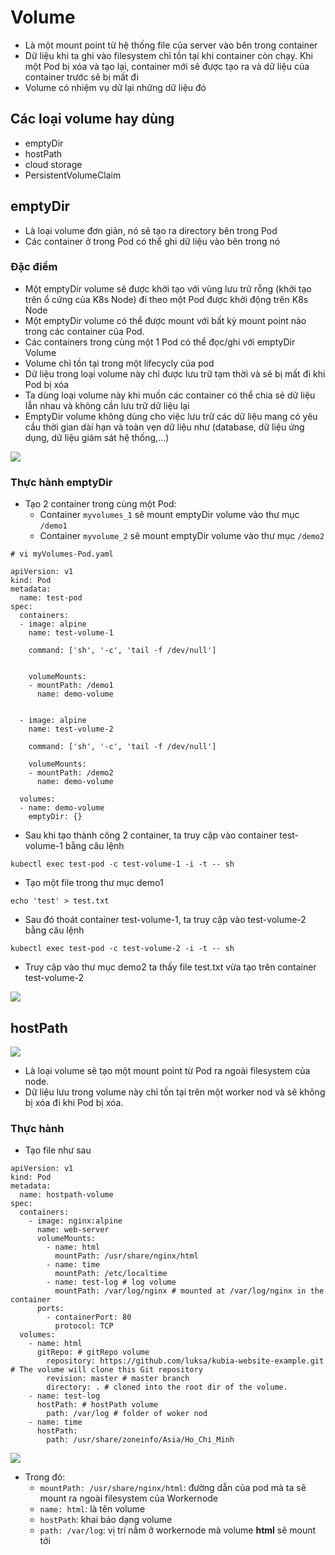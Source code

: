 # Volume 
- Là một mount point từ hệ thống file của server vào bên trong container
- Dữ liệu khi ta ghi vào filesystem chỉ tồn tại khi container còn chạy. Khi một Pod bị xóa và tạo lại, container mới sẽ được tạo ra và dữ liệu của container trước sẽ bị mất đi
- Volume có nhiệm vụ dữ lại những dữ liệu đó
## Các loại volume hay dùng
- emptyDir
- hostPath
- cloud storage
- PersistentVolumeClaim
## emptyDir
- Là loại volume đơn giản, nó sẽ tạo ra directory bên trong Pod 
- Các container ở trong Pod có thể ghi dữ liệu vào bên trong nó
### Đặc điểm
- Một emptyDir volume sẽ được khởi tạo với vùng lưu trữ rỗng (khởi tạo trên ổ cứng của K8s Node) đi theo một Pod được khởi động trên K8s Node
- Một emptyDir volume có thể được mount với bất kỳ mount point nào trong các container của Pod.
- Các containers trong cùng một 1 Pod có thể đọc/ghi với emptyDir Volume
- Volume chỉ tồn tại trong một lifecycly của pod
- Dữ liệu trong loại volume này chỉ được lưu trữ tạm thời và sẽ bị mất đi khi Pod bị xóa
- Ta dùng loại volume này khi muốn các container có thể chia sẻ dữ liệu lẫn nhau và không cần lưu trữ dữ liệu lại
- EmptyDir volume không dùng cho việc lưu trữ các dữ liệu mang có yêu cầu thời gian dài hạn và toàn vẹn dữ liệu như (database, dữ liệu ứng dụng, dữ liệu giám sát hệ thống,...)

![](https://imgur.com/undefined.png)
### Thực hành emptyDir
- Tạo 2 container trong cùng một Pod:
  - Container `myvolumes_1` sẽ mount emptyDir volume vào thư mục `/demo1`
  - Container `myvolume_2` sẽ mount emptyDir volume vào thư mục `/demo2`
```
# vi myVolumes-Pod.yaml

apiVersion: v1
kind: Pod
metadata:
  name: test-pod
spec:
  containers:
  - image: alpine
    name: test-volume-1

    command: ['sh', '-c', 'tail -f /dev/null']


    volumeMounts:
    - mountPath: /demo1
      name: demo-volume   

   
  - image: alpine
    name: test-volume-2

    command: ['sh', '-c', 'tail -f /dev/null']

    volumeMounts:
    - mountPath: /demo2
      name: demo-volume

  volumes:
  - name: demo-volume
    emptyDir: {}
```
- Sau khi tạo thành công 2 container, ta truy cập vào container test-volume-1 bằng câu lệnh
```
kubectl exec test-pod -c test-volume-1 -i -t -- sh
```
- Tạo một file trong thư mục demo1
```
echo 'test' > test.txt
```
- Sau đó thoát container test-volume-1, ta truy cập vào test-volume-2 bằng câu lệnh
```
kubectl exec test-pod -c test-volume-2 -i -t -- sh 
```
- Truy cập vào thư mục demo2 ta thấy file test.txt vừa tạo trên container test-volume-2

![](https://imgur.com/rqbf5y5.png)

## hostPath
![](https://imgur.com/YmD3yvY.png)

- Là loại volume sẽ tạo một mount point từ Pod ra ngoài filesystem của node. 
- Dữ liệu lưu trong volume này chỉ tồn tại trên một worker nod và sẽ không bị xóa đi khi Pod bị xóa.
### Thực hành 
- Tạo file như sau
```
apiVersion: v1
kind: Pod
metadata:
  name: hostpath-volume
spec:
  containers:
    - image: nginx:alpine
      name: web-server
      volumeMounts:
        - name: html
          mountPath: /usr/share/nginx/html
        - name: time
          mountPath: /etc/localtime
        - name: test-log # log volume
          mountPath: /var/log/nginx # mounted at /var/log/nginx in the container
      ports:
        - containerPort: 80
          protocol: TCP
  volumes:
    - name: html
      gitRepo: # gitRepo volume
        repository: https://github.com/luksa/kubia-website-example.git # The volume will clone this Git repository
        revision: master # master branch
        directory: . # cloned into the root dir of the volume.
    - name: test-log
      hostPath: # hostPath volume
        path: /var/log # folder of woker nod
    - name: time
      hostPath:
        path: /usr/share/zoneinfo/Asia/Ho_Chi_Minh
```
![](https://imgur.com/bV0Ov5p.png)
- Trong đó: 
  - `mountPath: /usr/share/nginx/html`: đường dẫn của pod mà ta sẽ mount ra ngoài filesystem của Workernode
  - `name: html`: là tên volume
  - `hostPath`: khai báo dạng volume
  - `path: /var/log`: vị trí nằm ở workernode mà volume **html** sẽ mount tới























